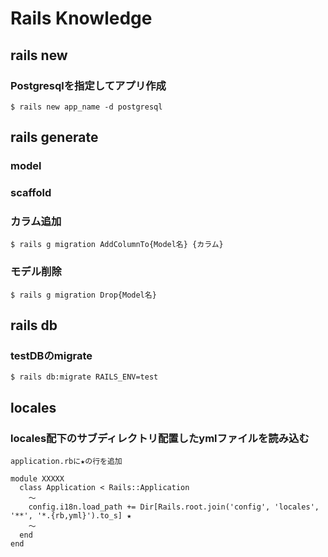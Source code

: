 # Rails Knowledge

## rails new

### Postgresqlを指定してアプリ作成
```
$ rails new app_name -d postgresql
```

## rails generate

### model

### scaffold

### カラム追加
```
$ rails g migration AddColumnTo{Model名} {カラム} 
```

### モデル削除
```
$ rails g migration Drop{Model名}
```

## rails db

### testDBのmigrate
```
$ rails db:migrate RAILS_ENV=test
```

## locales

### locales配下のサブディレクトリ配置したymlファイルを読み込む
```
application.rbに★の行を追加

module XXXXX
  class Application < Rails::Application
    ～
    config.i18n.load_path += Dir[Rails.root.join('config', 'locales', '**', '*.{rb,yml}').to_s] ★
    ～
  end
end
```
